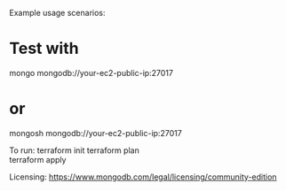 Example usage scenarios: 

# Test with
mongo mongodb://your-ec2-public-ip:27017
# or
mongosh mongodb://your-ec2-public-ip:27017

To run:
terraform init
terraform plan    
terraform apply


Licensing: https://www.mongodb.com/legal/licensing/community-edition




